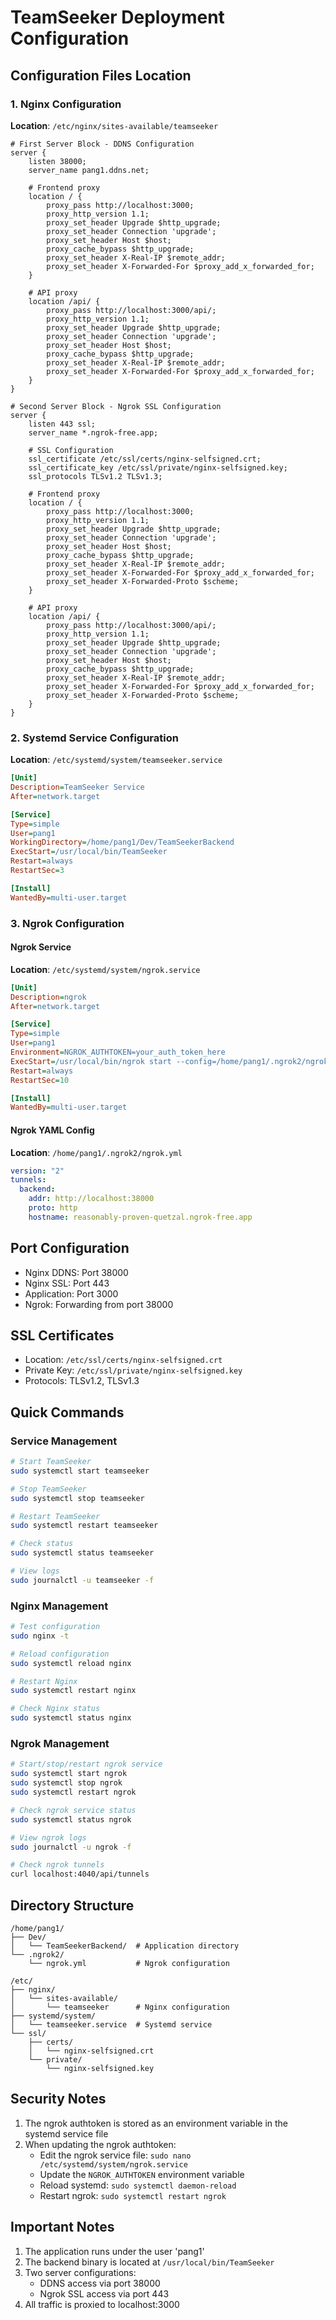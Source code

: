 # TeamSeeker Deployment Configuration

## Configuration Files Location

### 1. Nginx Configuration
**Location**: `/etc/nginx/sites-available/teamseeker`

```nginx
# First Server Block - DDNS Configuration
server {
    listen 38000;
    server_name pang1.ddns.net;
    
    # Frontend proxy
    location / {
        proxy_pass http://localhost:3000;
        proxy_http_version 1.1;
        proxy_set_header Upgrade $http_upgrade;
        proxy_set_header Connection 'upgrade';
        proxy_set_header Host $host;
        proxy_cache_bypass $http_upgrade;
        proxy_set_header X-Real-IP $remote_addr;
        proxy_set_header X-Forwarded-For $proxy_add_x_forwarded_for;
    }
    
    # API proxy
    location /api/ {
        proxy_pass http://localhost:3000/api/;
        proxy_http_version 1.1;
        proxy_set_header Upgrade $http_upgrade;
        proxy_set_header Connection 'upgrade';
        proxy_set_header Host $host;
        proxy_cache_bypass $http_upgrade;
        proxy_set_header X-Real-IP $remote_addr;
        proxy_set_header X-Forwarded-For $proxy_add_x_forwarded_for;
    }
}

# Second Server Block - Ngrok SSL Configuration
server {
    listen 443 ssl;
    server_name *.ngrok-free.app;
    
    # SSL Configuration
    ssl_certificate /etc/ssl/certs/nginx-selfsigned.crt;
    ssl_certificate_key /etc/ssl/private/nginx-selfsigned.key;
    ssl_protocols TLSv1.2 TLSv1.3;
    
    # Frontend proxy
    location / {
        proxy_pass http://localhost:3000;
        proxy_http_version 1.1;
        proxy_set_header Upgrade $http_upgrade;
        proxy_set_header Connection 'upgrade';
        proxy_set_header Host $host;
        proxy_cache_bypass $http_upgrade;
        proxy_set_header X-Real-IP $remote_addr;
        proxy_set_header X-Forwarded-For $proxy_add_x_forwarded_for;
        proxy_set_header X-Forwarded-Proto $scheme;
    }
    
    # API proxy
    location /api/ {
        proxy_pass http://localhost:3000/api/;
        proxy_http_version 1.1;
        proxy_set_header Upgrade $http_upgrade;
        proxy_set_header Connection 'upgrade';
        proxy_set_header Host $host;
        proxy_cache_bypass $http_upgrade;
        proxy_set_header X-Real-IP $remote_addr;
        proxy_set_header X-Forwarded-For $proxy_add_x_forwarded_for;
        proxy_set_header X-Forwarded-Proto $scheme;
    }
}
```

### 2. Systemd Service Configuration
**Location**: `/etc/systemd/system/teamseeker.service`

```ini
[Unit]
Description=TeamSeeker Service
After=network.target

[Service]
Type=simple
User=pang1
WorkingDirectory=/home/pang1/Dev/TeamSeekerBackend
ExecStart=/usr/local/bin/TeamSeeker
Restart=always
RestartSec=3

[Install]
WantedBy=multi-user.target
```

### 3. Ngrok Configuration

#### Ngrok Service
**Location**: `/etc/systemd/system/ngrok.service`
```ini
[Unit]
Description=ngrok
After=network.target

[Service]
Type=simple
User=pang1
Environment=NGROK_AUTHTOKEN=your_auth_token_here
ExecStart=/usr/local/bin/ngrok start --config=/home/pang1/.ngrok2/ngrok.yml backend
Restart=always
RestartSec=10

[Install]
WantedBy=multi-user.target
```

#### Ngrok YAML Config
**Location**: `/home/pang1/.ngrok2/ngrok.yml`
```yaml
version: "2"
tunnels:
  backend:
    addr: http://localhost:38000
    proto: http
    hostname: reasonably-proven-quetzal.ngrok-free.app
```

## Port Configuration
- Nginx DDNS: Port 38000
- Nginx SSL: Port 443
- Application: Port 3000
- Ngrok: Forwarding from port 38000

## SSL Certificates
- Location: `/etc/ssl/certs/nginx-selfsigned.crt`
- Private Key: `/etc/ssl/private/nginx-selfsigned.key`
- Protocols: TLSv1.2, TLSv1.3

## Quick Commands

### Service Management
```bash
# Start TeamSeeker
sudo systemctl start teamseeker

# Stop TeamSeeker
sudo systemctl stop teamseeker

# Restart TeamSeeker
sudo systemctl restart teamseeker

# Check status
sudo systemctl status teamseeker

# View logs
sudo journalctl -u teamseeker -f
```

### Nginx Management
```bash
# Test configuration
sudo nginx -t

# Reload configuration
sudo systemctl reload nginx

# Restart Nginx
sudo systemctl restart nginx

# Check Nginx status
sudo systemctl status nginx
```

### Ngrok Management
```bash
# Start/stop/restart ngrok service
sudo systemctl start ngrok
sudo systemctl stop ngrok
sudo systemctl restart ngrok

# Check ngrok service status
sudo systemctl status ngrok

# View ngrok logs
sudo journalctl -u ngrok -f

# Check ngrok tunnels
curl localhost:4040/api/tunnels
```

## Directory Structure
```
/home/pang1/
├── Dev/
│   └── TeamSeekerBackend/  # Application directory
└── .ngrok2/
    └── ngrok.yml           # Ngrok configuration

/etc/
├── nginx/
│   └── sites-available/
│       └── teamseeker      # Nginx configuration
├── systemd/system/
│   └── teamseeker.service  # Systemd service
└── ssl/
    ├── certs/
    │   └── nginx-selfsigned.crt
    └── private/
        └── nginx-selfsigned.key
```

## Security Notes
1. The ngrok authtoken is stored as an environment variable in the systemd service file
2. When updating the ngrok authtoken:
   - Edit the ngrok service file: `sudo nano /etc/systemd/system/ngrok.service`
   - Update the `NGROK_AUTHTOKEN` environment variable
   - Reload systemd: `sudo systemctl daemon-reload`
   - Restart ngrok: `sudo systemctl restart ngrok`

## Important Notes
1. The application runs under the user 'pang1'
2. The backend binary is located at `/usr/local/bin/TeamSeeker`
3. Two server configurations:
   - DDNS access via port 38000
   - Ngrok SSL access via port 443
4. All traffic is proxied to localhost:3000
